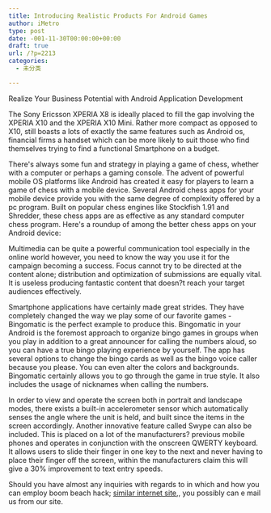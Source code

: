 ```yaml
---
title: Introducing Realistic Products For Android Games
author: iMetro
type: post
date: -001-11-30T00:00:00+00:00
draft: true
url: /?p=2213
categories:
  - 未分类

---
```

Realize Your Business Potential with Android Application Development 

The Sony Ericsson XPERIA X8 is ideally placed to fill the gap involving the XPERIA X10 and the XPERIA X10 Mini. Rather more compact as opposed to X10, still boasts a lots of exactly the same features such as Android os, financial firms a handset which can be more likely to suit those who find themselves trying to find a functional Smartphone on a budget. 

There's always some fun and strategy in playing a game of chess, whether with a computer or perhaps a gaming console. The advent of powerful mobile OS platforms like Android has created it easy for players to learn a game of chess with a mobile device. Several Android chess apps for your mobile device provide you with the same degree of complexity offered by a pc program. Built on popular chess engines like Stockfish 1.91 and Shredder, these chess apps are as effective as any standard computer chess program. Here's a roundup of among the better chess apps on your Android device: 

Multimedia can be quite a powerful communication tool especially in the online world however, you need to know the way you use it for the campaign becoming a success. Focus cannot try to be directed at the content alone; distribution and optimization of submissions are equally vital. It is useless producing fantastic content that doesn?t reach your target audiences effectively. 

Smartphone applications have certainly made great strides. They have completely changed the way we play some of our favorite games - Bingomatic is the perfect example to produce this. Bingomatic in your Android is the foremost approach to organize bingo games in groups when you play in addition to a great announcer for calling the numbers aloud, so you can have a true bingo playing experience by yourself. The app has several options to change the bingo cards as well as the bingo voice caller because you please. You can even alter the colors and backgrounds. Bingomatic certainly allows you to go through the game in true style. It also includes the usage of nicknames when calling the numbers. 

In order to view and operate the screen both in portrait and landscape modes, there exists a built-in accelerometer sensor which automatically senses the angle where the unit is held, and built since the items in the screen accordingly. Another innovative feature called Swype can also be included. This is placed on a lot of the manufacturers? previous mobile phones and operates in conjunction with the onscreen QWERTY keyboard. It allows users to slide their finger in one key to the next and never having to place their finger off the screen, within the manufacturers claim this will give a 30% improvement to text entry speeds.

Should you have almost any inquiries with regards to in which and how you can employ boom beach hack; [similar internet site][1],, you possibly can e mail us from our site.

 [1]: http://tinyurl.com/nbkf5em